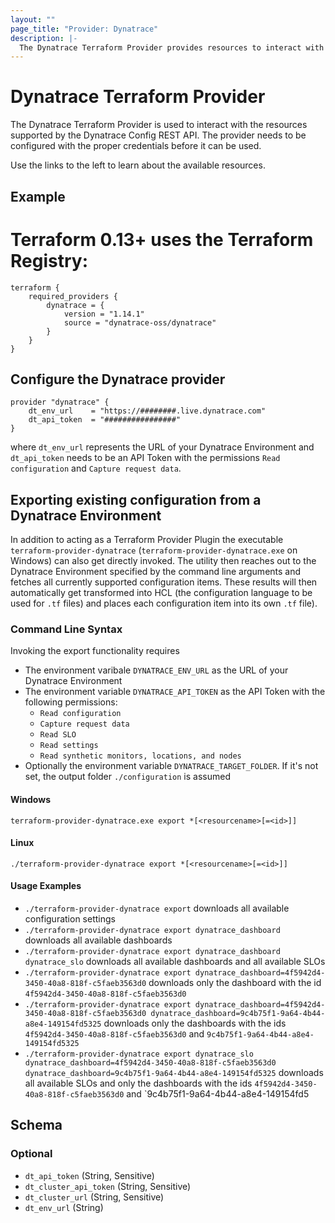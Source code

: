 ```yaml
---
layout: ""
page_title: "Provider: Dynatrace"
description: |-
  The Dynatrace Terraform Provider provides resources to interact with the Dynatrace Config REST API.
---
```


# Dynatrace Terraform Provider

The Dynatrace Terraform Provider is used to interact with the resources supported by the Dynatrace Config REST API. The provider needs to be configured with the proper credentials before it can be used.

Use the links to the left to learn about the available resources.

## Example

# Terraform 0.13+ uses the Terraform Registry:
```
terraform {
    required_providers {
        dynatrace = {
            version = "1.14.1"
            source = "dynatrace-oss/dynatrace"
        }
    }
} 
```
## Configure the Dynatrace provider
```
provider "dynatrace" {
    dt_env_url    = "https://########.live.dynatrace.com"
    dt_api_token  = "################"
}
```
where `dt_env_url` represents the URL of your Dynatrace Environment and `dt_api_token` needs to be an API Token with the permissions `Read configuration` and `Capture request data`.

## Exporting existing configuration from a Dynatrace Environment
In addition to acting as a Terraform Provider Plugin the executable `terraform-provider-dynatrace` (`terraform-provider-dynatrace.exe` on Windows) can also get directly invoked.
The utility then reaches out to the Dynatrace Environment specified by the command line arguments and fetches all currently supported configuration items. These results will then automatically get transformed into HCL (the configuration language to be used for `.tf` files) and places each configuration item into its own `.tf` file).
### Command Line Syntax
Invoking the export functionality requires
* The environment varibale `DYNATRACE_ENV_URL` as the URL of your Dynatrace Environment
* The environment variable `DYNATRACE_API_TOKEN` as the API Token with the following permissions:
    -  `Read configuration`
    -  `Capture request data`
    -  `Read SLO`
    -  `Read settings`
    -  `Read synthetic monitors, locations, and nodes`
* Optionally the environment variable `DYNATRACE_TARGET_FOLDER`. If it's not set, the output folder `./configuration` is assumed
#### Windows
`terraform-provider-dynatrace.exe export *[<resourcename>[=<id>]]`
#### Linux
`./terraform-provider-dynatrace export *[<resourcename>[=<id>]]`
#### Usage Examples
* `./terraform-provider-dynatrace export` downloads all available configuration settings
* `./terraform-provider-dynatrace export dynatrace_dashboard` downloads all available dashboards
* `./terraform-provider-dynatrace export dynatrace_dashboard dynatrace_slo` downloads all available dashboards and all available SLOs
* `./terraform-provider-dynatrace export dynatrace_dashboard=4f5942d4-3450-40a8-818f-c5faeb3563d0` downloads only the dashboard with the id `4f5942d4-3450-40a8-818f-c5faeb3563d0`
* `./terraform-provider-dynatrace export dynatrace_dashboard=4f5942d4-3450-40a8-818f-c5faeb3563d0 dynatrace_dashboard=9c4b75f1-9a64-4b44-a8e4-149154fd5325` downloads only the dashboards with the ids `4f5942d4-3450-40a8-818f-c5faeb3563d0` and `9c4b75f1-9a64-4b44-a8e4-149154fd5325`
* `./terraform-provider-dynatrace export dynatrace_slo dynatrace_dashboard=4f5942d4-3450-40a8-818f-c5faeb3563d0 dynatrace_dashboard=9c4b75f1-9a64-4b44-a8e4-149154fd5325` downloads all available SLOs and only the dashboards with the ids `4f5942d4-3450-40a8-818f-c5faeb3563d0` and `9c4b75f1-9a64-4b44-a8e4-149154fd5

<!-- schema generated by tfplugindocs -->
## Schema

### Optional

- `dt_api_token` (String, Sensitive)
- `dt_cluster_api_token` (String, Sensitive)
- `dt_cluster_url` (String, Sensitive)
- `dt_env_url` (String)
